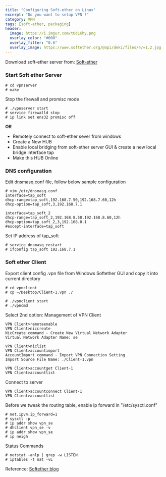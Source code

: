 ```yaml
---
title: "Configuring Soft-ether on Linux"
excerpt: "Do you want to setup VPN ?"
category: VPN
tags: [soft-ether, packaging]
header:
  image: https://i.imgur.com/tOdLKhy.png
  overlay_color: "#000"
  overlay_filter: "0.6"
  overlay_image: https://www.softether.org/@api/deki/files/4/=1.2.jpg
---
```

Download soft-ether server from: [Soft-ether](http://www.softether-download.com/en.aspx?product=softether)

### Start Soft ether Server
```
# cd vpnserver
# make
```
Stop the firewall and promisc mode
```
# ./vpnserver start
# service firewalld stop
# ip link set ens32 promisc off
```
**OR**

- Remotely connect to soft-ether sever from windows
- Create a New HUB
- Enable local bridging from soft-ether server GUI & create a new local bridge interface tap
- Make this HUB Online

### DNS configuration

Edit dnsmasq.conf file, follow below sample configuration
```
# vim /etc/dnsmasq.conf
interface=tap_soft
dhcp-range=tap_soft,192.168.7.50,192.168.7.60,12h
dhcp-option=tap_soft,3,192.168.7.1

interface=tap_soft_2
dhcp-range=tap_soft_2,192.168.8.50,192.168.8.60,12h
dhcp-option=tap_soft_2,3,192.168.8.1
#except-interface=tap_soft
```

Set IP address of tap_soft
```
# service dnsmasq restart
# ifconfig tap_soft 192.168.7.1
```

### Soft ether Client

Export client config .vpn file from Windows Softether GUI and copy it into current directory
```
# cd vpnclient
# cp ~/Desktop/Client-1.vpn ./

# ./vpnclient start
# ./vpncmd
```
Select 2nd option: Management of VPN Client
```
VPN Client>remoteenable
VPN Client>niccreate
NicCreate command - Create New Virtual Network Adapter
Virtual Network Adapter Name: se

VPN Client>niclist
VPN Client>accountimport
AccountImport command - Import VPN Connection Setting
Import Source File Name: ./Client-1.vpn

VPN Client>accountget Client-1
VPN Client>accountlist
```

Connect to server
```
VPN Client>accountconnect Client-1
VPN Client>accountlist
```

Before we tweak the routing table, enable ip forward in "/etc/sysctl.conf"
```
# net.ipv4.ip_forward=1
# sysctl -p
# ip addr show vpn_se
# dhclient vpn_se -v
# ip addr show vpn_se
# ip neigh
```

Status Commands
```
# netstat -anlp | grep -w LISTEN
# iptables -t nat -vL
```

Reference: [Softether blog](http://blog.lincoln.hk/blog/2013/05/17/softether-on-vps-using-local-bridge/)
